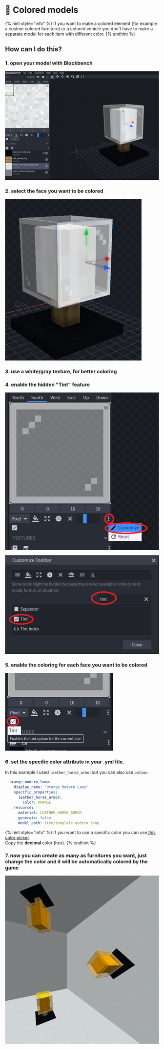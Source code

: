 # 🎨 Colored models

{% hint style="info" %}
If you want to make a colored element (for example a custom colored furniture) or a colored vehicle you don't have to make a separate model for each item with different color.
{% endhint %}

## How can I do this?

### 1. open your model with Blockbench

![](<../../.gitbook/assets/immagine (31).png>)

### 2. select the face you want to be colored

![](<../../.gitbook/assets/immagine (75).png>)

### 3. use a white/gray texture, for better coloring

### 4. enable the hidden "Tint" feature

![](<../../.gitbook/assets/immagine (49).png>)

![](<../../.gitbook/assets/immagine (87).png>)

### 5. enable the coloring for each face you want to be colored

![](<../../.gitbook/assets/immagine (60).png>)

### 6. set the specific color attribute in your .yml file.

In this example I used `leather_horse_armor`but you can also use `potion`.

```yaml
  orange_modern_lamp:
    display_name: "Orange Modern Lamp"
    specific_properties:
      leather_horse_armor:
        color: ORANGE
    resource:
      material: LEATHER_HORSE_ARMOR
      generate: false
      model_path: item/template_modern_lamp
```

{% hint style="info" %}
If you want to use a specific color you can use[ this color picker](https://www.mathsisfun.com/hexadecimal-decimal-colors.html).\
Copy the **decimal** color (hex).
{% endhint %}

### 7. now you can create as many as furnitures you want, just change the color and it will be automatically colored by the game

![](<../../.gitbook/assets/immagine (74).png>)
